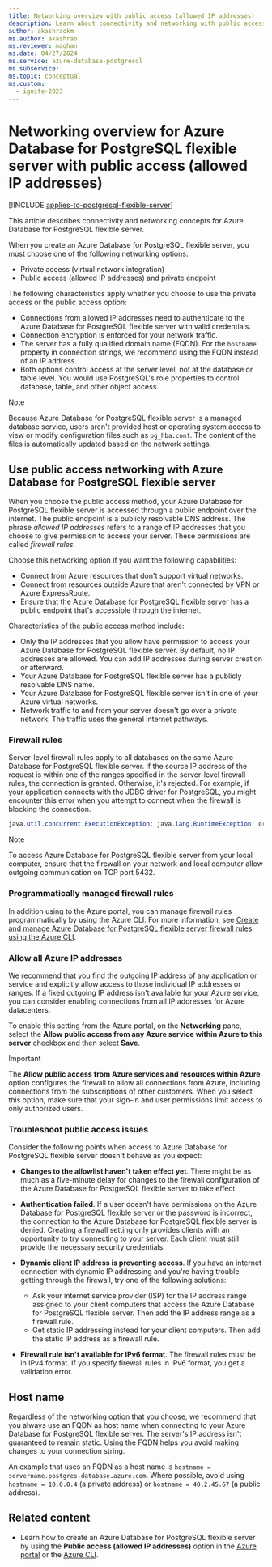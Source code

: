 ```yaml
---
title: Networking overview with public access (allowed IP addresses)
description: Learn about connectivity and networking with public access for Azure Database for PostgreSQL flexible server.
author: akashraokm
ms.author: akashrao
ms.reviewer: maghan
ms.date: 04/27/2024
ms.service: azure-database-postgresql
ms.subservice: 
ms.topic: conceptual
ms.custom:
  - ignite-2023
---
```


# Networking overview for Azure Database for PostgreSQL flexible server with public access (allowed IP addresses)

[!INCLUDE [applies-to-postgresql-flexible-server](~/reusable-content/ce-skilling/azure/includes/postgresql/includes/applies-to-postgresql-flexible-server.md)]

This article describes connectivity and networking concepts for Azure Database for PostgreSQL flexible server.

When you create an Azure Database for PostgreSQL flexible server, you must choose one of the following networking options:

- Private access (virtual network integration)
- Public access (allowed IP addresses) and private endpoint  

The following characteristics apply whether you choose to use the private access or the public access option:

- Connections from allowed IP addresses need to authenticate to the Azure Database for PostgreSQL flexible server with valid credentials.
- Connection encryption is enforced for your network traffic.
- The server has a fully qualified domain name (FQDN). For the `hostname` property in connection strings, we recommend using the FQDN instead of an IP address.
- Both options control access at the server level, not at the database or table level. You would use PostgreSQL's role properties to control database, table, and other object access.

> [!NOTE]  
> Because Azure Database for PostgreSQL flexible server is a managed database service, users aren't provided host or operating system access to view or modify configuration files such as `pg_hba.conf`. The content of the files is automatically updated based on the network settings.

## Use public access networking with Azure Database for PostgreSQL flexible server

When you choose the public access method, your Azure Database for PostgreSQL flexible server is accessed through a public endpoint over the internet. The public endpoint is a publicly resolvable DNS address. The phrase *allowed IP addresses* refers to a range of IP addresses that you choose to give permission to access your server. These permissions are called *firewall rules*.

Choose this networking option if you want the following capabilities:

- Connect from Azure resources that don't support virtual networks.
- Connect from resources outside Azure that aren't connected by VPN or Azure ExpressRoute.
- Ensure that the Azure Database for PostgreSQL flexible server has a public endpoint that's accessible through the internet.

Characteristics of the public access method include:

- Only the IP addresses that you allow have permission to access your Azure Database for PostgreSQL flexible server. By default, no IP addresses are allowed. You can add IP addresses during server creation or afterward.
- Your Azure Database for PostgreSQL flexible server has a publicly resolvable DNS name.
- Your Azure Database for PostgreSQL flexible server isn't in one of your Azure virtual networks.
- Network traffic to and from your server doesn't go over a private network. The traffic uses the general internet pathways.

### Firewall rules

Server-level firewall rules apply to all databases on the same Azure Database for PostgreSQL flexible server. If the source IP address of the request is within one of the ranges specified in the server-level firewall rules, the connection is granted. Otherwise, it's rejected. For example, if your application connects with the JDBC driver for PostgreSQL, you might encounter this error when you attempt to connect when the firewall is blocking the connection.

```java
java.util.concurrent.ExecutionException: java.lang.RuntimeException: org.postgresql.util.PSQLException: FATAL: no pg_hba.conf entry for host "123.45.67.890", user "adminuser", database "postgresql", SSL
```

> [!NOTE]
> To access Azure Database for PostgreSQL flexible server from your local computer, ensure that the firewall on your network and local computer allow outgoing communication on TCP port 5432.

### Programmatically managed firewall rules

In addition using to the Azure portal, you can manage firewall rules programmatically by using the Azure CLI. For more information, see [Create and manage Azure Database for PostgreSQL flexible server firewall rules using the Azure CLI](how-to-manage-firewall-cli.md).

### Allow all Azure IP addresses

We recommend that you find the outgoing IP address of any application or service and explicitly allow access to those individual IP addresses or ranges. If a fixed outgoing IP address isn't available for your Azure service, you can consider enabling connections from all IP addresses for Azure datacenters.

To enable this setting from the Azure portal, on the **Networking** pane, select the **Allow public access from any Azure service within Azure to this server** checkbox and then select **Save**.

> [!IMPORTANT]  
> The **Allow public access from Azure services and resources within Azure** option configures the firewall to allow all connections from Azure, including connections from the subscriptions of other customers. When you select this option, make sure that your sign-in and user permissions limit access to only authorized users.

### Troubleshoot public access issues

Consider the following points when access to Azure Database for PostgreSQL flexible server doesn't behave as you expect:

- **Changes to the allowlist haven't taken effect yet**. There might be as much as a five-minute delay for changes to the firewall configuration of the Azure Database for PostgreSQL flexible server to take effect.
- **Authentication failed**. If a user doesn't have permissions on the Azure Database for PostgreSQL flexible server or the password is incorrect, the connection to the Azure Database for PostgreSQL flexible server is denied. Creating a firewall setting only provides clients with an opportunity to try connecting to your server. Each client must still provide the necessary security credentials.
- **Dynamic client IP address is preventing access**. If you have an internet connection with dynamic IP addressing and you're having trouble getting through the firewall, try one of the following solutions:

   * Ask your internet service provider (ISP) for the IP address range assigned to your client computers that access the Azure Database for PostgreSQL flexible server. Then add the IP address range as a firewall rule.
   * Get static IP addressing instead for your client computers. Then add the static IP address as a firewall rule.
- **Firewall rule isn't available for IPv6 format**. The firewall rules must be in IPv4 format. If you specify firewall rules in IPv6 format, you get a validation error.

## Host name

Regardless of the networking option that you choose, we recommend that you always use an FQDN as host name when connecting to your Azure Database for PostgreSQL flexible server. The server's IP address isn't guaranteed to remain static. Using the FQDN helps you avoid making changes to your connection string.

An example that uses an FQDN as a host name is `hostname = servername.postgres.database.azure.com`. Where possible, avoid using `hostname = 10.0.0.4` (a private address) or `hostname = 40.2.45.67` (a public address).

## Related content

- Learn how to create an Azure Database for PostgreSQL flexible server by using the **Public access (allowed IP addresses)** option in the [Azure portal](how-to-manage-firewall-portal.md) or the [Azure CLI](how-to-manage-firewall-cli.md).
